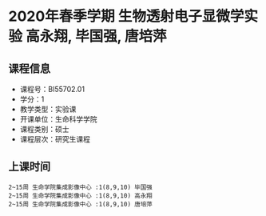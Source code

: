 # 2020年春季学期 生物透射电子显微学实验 高永翔, 毕国强, 唐培萍






## 课程信息

- 课程号：BI55702.01
- 学分：1
- 教学类型：实验课
- 开课单位：生命科学学院
- 课程类别：硕士
- 课程层次：研究生课程

## 上课时间

```
2~15周 生命学院集成影像中心 :1(8,9,10) 毕国强
2~15周 生命学院集成影像中心 :1(8,9,10) 高永翔
2~15周 生命学院集成影像中心 :1(8,9,10) 唐培萍
```

